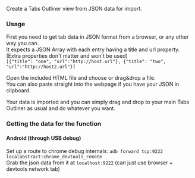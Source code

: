 Create a Tabs Outliner view from JSON data for import.

### Usage

First you need to get tab data in JSON format from a browser, or any other way you can.  
It expects a JSON Array with each entry having a title and url property. (Extra properties don't matter and won't be used)  
`[{"title": "one", "url":"http://host.url"}, {"title": "two", "url":"http://host2.url"}]`

Open the included HTML file and choose or drag&drop a file.  
You can also paste straight into the webpage if you have your JSON in clipboard.

Your data is imported and you can simply drag and drop to your main Tabs Outliner as usual and do whatever you want.

### Getting the data for the function
 
#### Android (through USB debug)

 Set up a route to chrome debug internals: `adb forward tcp:9222 localabstract:chrome_devtools_remote`  
 Grab the json data from it at `localhost:9222` (can just use browser + devtools network tab)  
